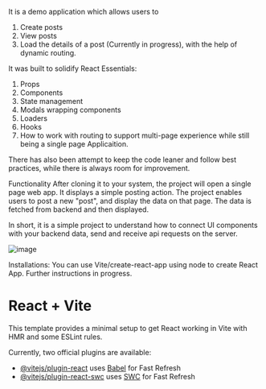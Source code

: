 It is a demo application which allows users to 
1. Create posts
2. View posts
3. Load the details of a post (Currently in progress), with the help of dynamic routing.
   
It was built to solidify React Essentials:
1. Props
2. Components
3. State management
4. Modals wrapping components
5. Loaders
6. Hooks
7. How to work with routing to support multi-page experience while still being a single page Applicaition. 

There has also been attempt to keep the code leaner and follow best practices, while there is always room for improvement. 

Functionality
After cloning it to your system, the project will open a single page web app. It displays a simple posting action. 
The project enables users to post a new "post", and display the data on that page. The data is fetched from backend and then displayed.

In short, it is a simple project to understand how to connect UI components with your backend data, send and receive api requests on the server. 


![image](https://github.com/Anoushka444/React-Essentials/assets/35841938/b161c10b-7bb0-41b7-8e00-207016ee4e9f)


Installations:
You can use Vite/create-react-app using node to create React App. 
Further instructions in progress. 

# React + Vite

This template provides a minimal setup to get React working in Vite with HMR and some ESLint rules.

Currently, two official plugins are available:

- [@vitejs/plugin-react](https://github.com/vitejs/vite-plugin-react/blob/main/packages/plugin-react/README.md) uses [Babel](https://babeljs.io/) for Fast Refresh
- [@vitejs/plugin-react-swc](https://github.com/vitejs/vite-plugin-react-swc) uses [SWC](https://swc.rs/) for Fast Refresh
